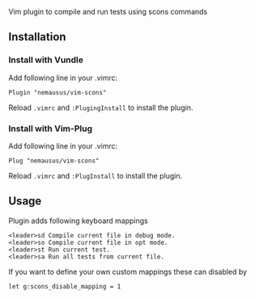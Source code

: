 Vim plugin to compile and run tests using scons commands


## Installation
### Install with Vundle
Add following line in your .vimrc:

```Plugin "nemausus/vim-scons"```

Reload ```.vimrc``` and ```:PlugingInstall``` to install the plugin.

### Install with Vim-Plug
Add following line in your .vimrc:

```Plug "nemausus/vim-scons"```

Reload ```.vimrc``` and ```:PlugInstall``` to install the plugin.

## Usage
Plugin adds following keyboard mappings

```
<leader>sd Compile current file in debug mode.
<leader>so Compile current file in opt mode.
<leader>st Run current test.
<leader>sa Run all tests from current file.
```

If you want to define your own custom mappings these can disabled by

```let g:scons_disable_mapping = 1```
